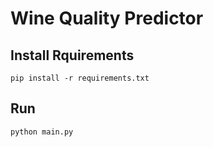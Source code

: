 # Wine Quality Predictor

## Install Rquirements
```
pip install -r requirements.txt
```

## Run
```
python main.py
```
